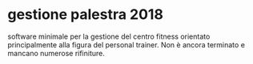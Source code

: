 # gestione palestra 2018
software minimale per la gestione del centro fitness orientato principalmente alla figura del personal trainer.
Non è ancora terminato e mancano numerose rifiniture.
